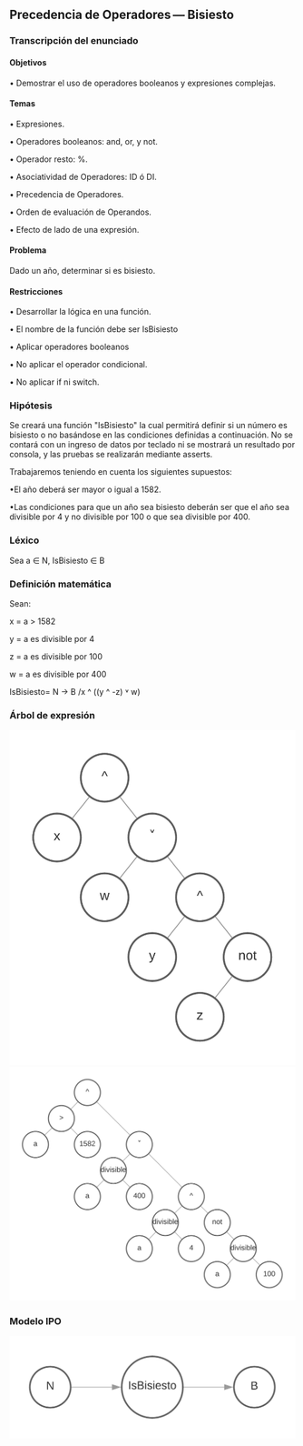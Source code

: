 ## Precedencia de Operadores — Bisiesto

### Transcripción del enunciado

#### Objetivos

• Demostrar el uso de operadores booleanos y expresiones complejas.

#### Temas

• Expresiones.

• Operadores booleanos: and, or, y not.

• Operador resto: %.

• Asociatividad de Operadores: ID ó DI.

• Precedencia de Operadores.

• Orden de evaluación de Operandos.

• Efecto de lado de una expresión.

#### Problema

Dado un año, determinar si es bisiesto.

#### Restricciones

• Desarrollar la lógica en una función.

• El nombre de la función debe ser IsBisiesto

• Aplicar operadores booleanos

• No aplicar el operador condicional.

• No aplicar if ni switch.

### Hipótesis 

Se creará una función "IsBisiesto" la cual permitirá definir si un número es bisiesto o no basándose en las condiciones definidas a continuación.
No se contará con un ingreso de datos por teclado ni se mostrará un resultado por consola, y las pruebas se realizarán mediante asserts. 

Trabajaremos teniendo en cuenta los siguientes supuestos: 

•El año deberá ser mayor o igual a 1582.

•Las condiciones para que un año sea bisiesto deberán ser que el año sea divisible por 4 y no divisible por 100 o que sea divisible por 400.

### Léxico 

Sea a ∈ N, IsBisiesto ∈ B 

### Definición matemática

Sean:

x = a > 1582

y = a es divisible por 4

z = a es divisible por 100

w = a es divisible por 400


IsBisiesto= N → B /x ^ ((y ^ -z) ˅ w) 

### Árbol de expresión

![alt text](https://raw.githubusercontent.com/FlorenciaQz/AED/master/09-Bisiesto/DiagramaArbolDeExpresion.png)
![alt text](https://raw.githubusercontent.com/FlorenciaQz/AED/master/09-Bisiesto/DiagramaArbolDeExpresion-Extendido.png)

### Modelo IPO

![alt text](https://raw.githubusercontent.com/FlorenciaQz/AED/master/09-Bisiesto/ModeloIPO.png)



